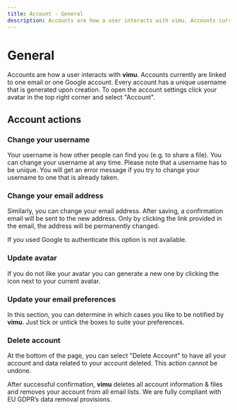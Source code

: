 ```yaml
---
title: Account - General
description: Accounts are how a user interacts with vimu. Accounts currently are linked to one email or one Google account. Every account has a unique username that is generated upon creation. To open the account settings click your avatar in the top right corner and select "Account".
---
```


# General

Accounts are how a user interacts with **vimu**.
Accounts currently are linked to one email or one Google account. Every account has a unique username that is generated upon creation. To open the account settings click your avatar in the top right corner and select "Account".

## Account actions
### Change your username
Your username is how other people can find you (e.g. to <nuxt-link to="/docs/dashboard/files#sharing">share a file</nuxt-link>). You can change your username at any time. Please note that a username has to be unique. You will get an error message if you try to change your username to one that is already taken.

### Change your email address
Similarly, you can change your email address. After saving, a confirmation email will be sent to the new address. Only by clicking the link provided in the email, the address will be permanently changed.

If you used Google to authenticate this option is not available.

### Update avatar
If you do not like your avatar you can generate a new one by clicking the <i class="v-icon mdi mdi-cached theme--light"></i> icon next to your current avatar.

### Update your email preferences
In this section, you can determine in which cases you like to be notified by **vimu**. Just tick or untick the boxes to suite your preferences.

### Delete account
At the bottom of the page, you can select "Delete Account" to have all your account and data related to your account deleted. This action cannot be undone. 

After successful confirmation, **vimu** deletes all account information & files and removes your account from all email lists. We are fully compliant with EU GDPR’s data removal provisions.
